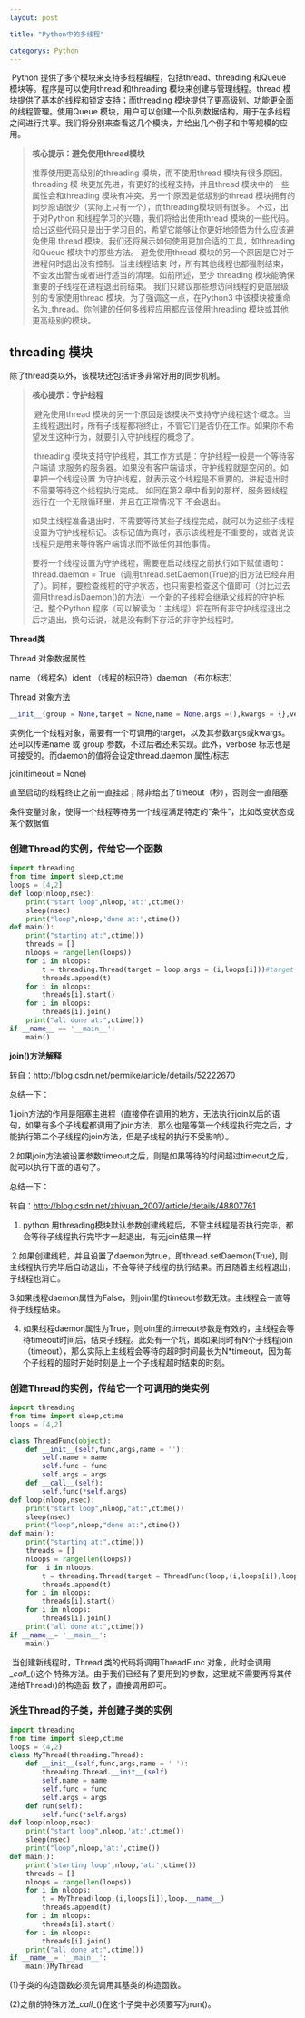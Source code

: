 ```yaml
---
layout: post

title: "Python中的多线程"

categorys: Python
---
```


​       Python 提供了多个模块来支持多线程编程，包括thread、threading 和Queue 模块等。程序是可以使用thread 和threading 模块来创建与管理线程。thread 模块提供了基本的线程和锁定支持；而threading 模块提供了更高级别、功能更全面的线程管理。使用Queue 模块，用户可以创建一个队列数据结构，用于在多线程之间进行共享。我们将分别来查看这几个模块，并给出几个例子和中等规模的应用。

> **核心提示：避免使用thread模块**
>
> 推荐使用更高级别的threading 模块，而不使用thread 模块有很多原因。threading 模
> 块更加先进，有更好的线程支持，并且thread 模块中的一些属性会和threading 模块有冲突。另一个原因是低级别的thread 模块拥有的同步原语很少（实际上只有一个），而threading模块则有很多。
>        不过，出于对Python 和线程学习的兴趣，我们将给出使用thread 模块的一些代码。给出这些代码只是出于学习目的，希望它能够让你更好地领悟为什么应该避免使用
> thread 模块。我们还将展示如何使用更加合适的工具，如threading 和Queue 模块中的那些方法。
>         避免使用thread 模块的另一个原因是它对于进程何时退出没有控制。当主线程结束
> 时，所有其他线程也都强制结束，不会发出警告或者进行适当的清理。如前所述，至少
> threading 模块能确保重要的子线程在进程退出前结束。
>         我们只建议那些想访问线程的更底层级别的专家使用thread 模块。为了强调这一点，在Python3 中该模块被重命名为_thread。你创建的任何多线程应用都应该使用threading 模块或其他更高级别的模块。

## threading 模块

除了thread类以外，该模块还包括许多非常好用的同步机制。

>**核心提示：守护线程**
>
>​     避免使用thread 模块的另一个原因是该模块不支持守护线程这个概念。当主线程退出时，所有子线程都将终止，不管它们是否仍在工作。如果你不希望发生这种行为，就要引入守护线程的概念了。
>
>​        threading 模块支持守护线程，其工作方式是：守护线程一般是一个等待客户端请
>求服务的服务器。如果没有客户端请求，守护线程就是空闲的。如果把一个线程设置
>为守护线程，就表示这个线程是不重要的，进程退出时不需要等待这个线程执行完成。
>如同在第2 章中看到的那样，服务器线程远行在一个无限循环里，并且在正常情况下
>不会退出。
>
>​        如果主线程准备退出时，不需要等待某些子线程完成，就可以为这些子线程设置为守护线程标记。该标记值为真时，表示该线程是不重要的，或者说该线程只是用来等待客户端请求而不做任何其他事情。
>
>​        要将一个线程设置为守护线程，需要在启动线程之前执行如下赋值语句：thread.daemon = True（调用thread.setDaemon(True)的旧方法已经弃用了）。同样，要检查线程的守护状态，也只需要检查这个值即可（对比过去调用thread.isDaemon()的方法）一个新的子线程会继承父线程的守护标记。整个Python 程序（可以解读为：主线程）将在所有非守护线程退出之后才退出，换句话说，就是没有剩下存活的非守护线程时。

**Thread类**

Thread 对象数据属性

name （线程名）ident （线程的标识符）daemon （布尔标志）

Thread 对象方法

```python
__init__(group = None,target = None,name = None,args =(),kwargs = {},verbose = None,daemon = None ) 
```

实例化一个线程对象，需要有一个可调用的target，以及其参数args或kwargs。还可以传递name 或 group 参数，不过后者还未实现。此外，verbose 标志也是可接受的。而daemon的值将会设定thread.daemon 属性/标志

join(timeout = None)

直至启动的线程终止之前一直挂起；除非给出了timeout（秒），否则会一直阻塞

条件变量对象，使得一个线程等待另一个线程满足特定的“条件”，比如改变状态或某个数据值

### 创建Thread的实例，传给它一个函数

```python
import threading
from time import sleep,ctime
loops = [4,2]
def loop(nloop,nsec):
    print("start loop",nloop,'at:',ctime())
    sleep(nsec)
    print("loop",nloop,'done at:',ctime())
def main():
    print("starting at:",ctime())
    threads = []
    nloops = range(len(loops))
    for i in nloops:
        t = threading.Thread(target = loop,args = (i,loops[i]))#target一个调用的对象
        threads.append(t)
    for i in nloops:
        threads[i].start()
    for i in nloops:
        threads[i].join()
    print("all done at:",ctime())
if __name__ == '__main__':
    main()
```

**join()方法解释**

转自：http://blog.csdn.net/permike/article/details/52222670

总结一下：

1.join方法的作用是阻塞主进程（直接停在调用的地方，无法执行join以后的语句，如果有多个子线程都调用了join方法，那么也是等第一个线程执行完之后，才能执行第二个子线程的join方法，但是子线程的执行不受影响）。

2.如果join方法被设置参数timeout之后，则是如果等待的时间超过timeout之后，就可以执行下面的语句了。

总结一下：

转自：http://blog.csdn.net/zhiyuan_2007/article/details/48807761

1. python 用threading模块默认参数创建线程后，不管主线程是否执行完毕，都会等待子线程执行完毕才一起退出，有无join结果一样

​    2.如果创建线程，并且设置了daemon为true，即thread.setDaemon(True), 则主线程执行完毕后自动退出，不会等待子线程的执行结果。而且随着主线程退出，子线程也消亡。

​    3.如果线程daemon属性为False，则join里的timeout参数无效。主线程会一直等待子线程结束。

4. 如果线程daemon属性为True，则join里的timeout参数是有效的，主线程会等待timeout时间后，结束子线程。此处有一个坑，即如果同时有N个子线程join（timeout），那么实际上主线程会等待的超时时间最长为N*timeout，因为每个子线程的超时开始时刻是上一个子线程超时结束的时刻。

### 创建Thread的实例，传给它一个可调用的类实例

```python
import threading
from time import sleep,ctime
loops = [4,2]

class ThreadFunc(object):
    def __init__(self,func,args,name = ''):
        self.name = name
        self.func = func
        self.args = args
    def __call__(self):
        self.func(*self.args)
def loop(nloop,nsec):
    print("start loop",nloop,"at:",ctime())
    sleep(nsec)
    print("loop",nloop,"done at:",ctime())
def main():
    print("starting at:".ctime())
    threads = []
    nloops = range(len(loops))
    for  i in nloops: 
        t = threading.Thread(target = ThreadFunc(loop,(i,loops[i]),loop.__name__))
        threads.append(t)
    for i in nloops:
        threads[i].start()
    for i in nloops:
        threads[i].join()
    print("all done at:",ctime())
if __name__= '__main__':
    main()
```

​    当创建新线程时，Thread 类的代码将调用ThreadFunc 对象，此时会调用\__call__()这个
特殊方法。由于我们已经有了要用到的参数，这里就不需要再将其传递给Thread()的构造函
数了，直接调用即可。

### 派生Thread的子类，并创建子类的实例

```python
import threading
from time import sleep,ctime
loops = (4,2)
class MyThread(threading.Thread):
    def __init__(self,func,args,name = ' '):
        threading.Thread.__init__(self)
        self.name = name
        self.func = func
        self.args = args
    def run(self):
        self.func(*self.args)
def loop(nloop,nsec):
    print("start loop",nloop,'at:',ctime())
    sleep(nsec)
    print("loop",nloop,'at:',ctime())
def main():
    print('starting loop',nloop,'at:',ctime())
    threads = []
    nloops = range(len(loops))
    for i in nloops:
        t = MyThread(loop,(i,loops[i]),loop.__name__)
        threads.append(t)
    for i in nloops:
        threads[i].start()
    for i in nloops:
        threads[i].join()
    print("all done at:",ctime())
if __name__= '__main__':
    main()MyThread
```

(1)子类的构造函数必须先调用其基类的构造函数。

(2)之前的特殊方法\__call__()在这个子类中必须要写为run()。



